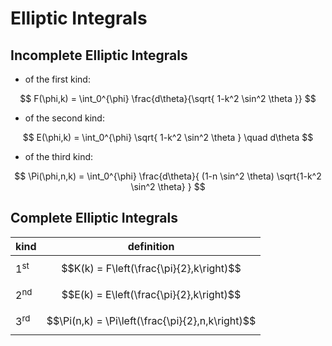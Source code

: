 # Elliptic Integrals

## Incomplete Elliptic Integrals

- of the first kind:

$$
F(\phi,k) = \int_0^{\phi} \frac{d\theta}{\sqrt{
1-k^2 \sin^2 \theta
}}
$$

- of the second kind:

$$
E(\phi,k) = \int_0^{\phi} \sqrt{
1-k^2 \sin^2 \theta
} \quad d\theta
$$

- of the third kind:

$$
\Pi(\phi,n,k) = \int_0^{\phi} \frac{d\theta}{
(1-n \sin^2 \theta)
\sqrt{1-k^2 \sin^2 \theta}
}
$$

## Complete Elliptic Integrals

| kind | definition |
|--|--|
| 1<sup>st</sup> | $$K(k) = F\left(\frac{\pi}{2},k\right)$$ |
| 2<sup>nd</sup> | $$E(k) = E\left(\frac{\pi}{2},k\right)$$ |
| 3<sup>rd</sup> | $$\Pi(n,k) = \Pi\left(\frac{\pi}{2},n,k\right)$$ |

